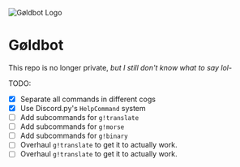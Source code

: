 ![Gøldbot Logo](https://i.imgur.com/8bOl5gU.png)

# Gøldbot

This repo is no longer private, *but I still don't know what to say lol-*

TODO:
- [x] Separate all commands in different cogs
- [x] Use Discord.py's `HelpCommand` system
- [ ] Add subcommands for `g!translate`
- [ ] Add subcommands for `g!morse`
- [ ] Add subcommands for `g!binary`
- [ ] Overhaul `g!translate` to get it to actually work.
- [ ] Overhaul `g!translate` to get it to actually work.
